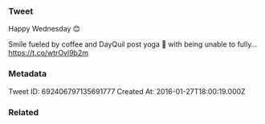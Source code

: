 ### Tweet
Happy Wednesday 😊

Smile fueled by coffee and DayQuil post yoga 🙌 with being unable to fully… https://t.co/wtrOvl9b2m

### Metadata
Tweet ID: 692406797135691777
Created At: 2016-01-27T18:00:19.000Z

### Related

